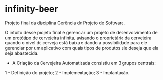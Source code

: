 # infinity-beer
Projeto final da disciplina Gerência de Projeto de Software.

O intuito desse projeto final é gerenciar um projeto de desenvolvimento de um protótipo de cervejeira infinita, avisando o proprietário da cervejeira quando o nível de cerveja está baixa e dando a possibilidade para ele gerenciar por um aplicativo com quais tipos de produtos ele deseja que ela seja abastecida.

* A Criação da Cervejeira Automatizada consistiu em 3 grupos centrais:

1 - Definição do projeto;
2 - Implementação;
3 - Implantação.
